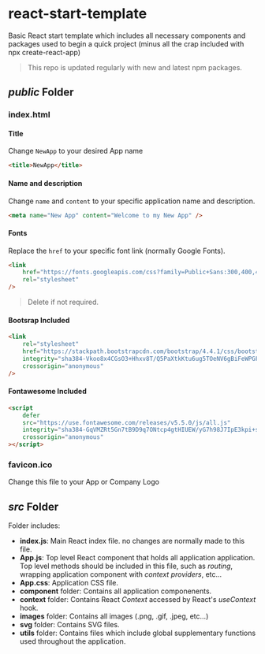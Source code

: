 # react-start-template

Basic React start template which includes all necessary components and packages used to begin a quick project (minus all the crap included with npx create-react-app)

> This repo is updated regularly with new and latest npm packages.

## _public_ Folder

### index.html

#### Title

Change `NewApp` to your desired App name

```html
<title>NewApp</title>
```

#### Name and description

Change `name` and `content` to your specific application name and description.

```html
<meta name="New App" content="Welcome to my New App" />
```

#### Fonts

Replace the `href` to your specific font link (normally Google Fonts).

```html
<link
	href="https://fonts.googleapis.com/css?family=Public+Sans:300,400,400i,700,700i&display=swap"
	rel="stylesheet"
/>
```

> Delete if not required.

#### Bootsrap Included

```html
<link
	rel="stylesheet"
	href="https://stackpath.bootstrapcdn.com/bootstrap/4.4.1/css/bootstrap.min.css"
	integrity="sha384-Vkoo8x4CGsO3+Hhxv8T/Q5PaXtkKtu6ug5TOeNV6gBiFeWPGFN9MuhOf23Q9Ifjh"
	crossorigin="anonymous"
/>
```

#### Fontawesome Included

```html
<script
	defer
	src="https://use.fontawesome.com/releases/v5.5.0/js/all.js"
	integrity="sha384-GqVMZRt5Gn7tB9D9q7ONtcp4gtHIUEW/yG7h98J7IpE3kpi+srfFyyB/04OV6pG0"
	crossorigin="anonymous"
></script>
```

### favicon.ico

Change this file to your App or Company Logo

## _src_ Folder

Folder includes:

- **index.js**: Main React index file. no changes are normally made to this file.
- **App.js**: Top level React component that holds all application application. Top level methods should be included in this file, such as _routing_, wrapping application component with _context providers_, etc...
- **App.css**: Application CSS file.
- **component** folder: Contains all application componenents.
- **context** folder: Contains React _Context_ accessed by React's _useContext_ hook.
- **images** folder: Contains all images (.png, .gif, .jpeg, etc...)
- **svg** folder: Contains SVG files.
- **utils** folder: Contains files which include global supplementary functions used throughout the application.

